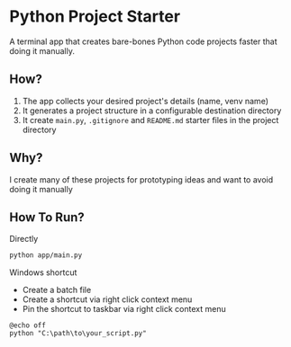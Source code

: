 # Python Project Starter

A terminal app that creates bare-bones Python code projects faster that doing it manually.

## How?

1. The app collects your desired project's details (name, venv name)
2. It generates a project structure in a configurable destination directory
3. It create `main.py`, `.gitignore` and `README.md` starter files in the project directory

## Why?

I create many of these projects for prototyping ideas and want to avoid doing it manually

## How To Run?

Directly

```bash
python app/main.py
```

Windows shortcut

- Create a batch file
- Create a shortcut via right click context menu
- Pin the shortcut to taskbar via right click context menu

```batch
@echo off
python "C:\path\to\your_script.py"
```
